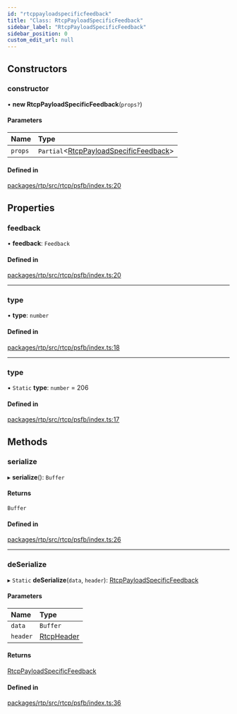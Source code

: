 ```yaml
---
id: "rtcppayloadspecificfeedback"
title: "Class: RtcpPayloadSpecificFeedback"
sidebar_label: "RtcpPayloadSpecificFeedback"
sidebar_position: 0
custom_edit_url: null
---
```


## Constructors

### constructor

• **new RtcpPayloadSpecificFeedback**(`props?`)

#### Parameters

| Name | Type |
| :------ | :------ |
| `props` | `Partial`<[RtcpPayloadSpecificFeedback](rtcppayloadspecificfeedback.md)\> |

#### Defined in

[packages/rtp/src/rtcp/psfb/index.ts:20](https://github.com/shinyoshiaki/werift-webrtc/blob/9b072fd/packages/rtp/src/rtcp/psfb/index.ts#L20)

## Properties

### feedback

• **feedback**: `Feedback`

#### Defined in

[packages/rtp/src/rtcp/psfb/index.ts:20](https://github.com/shinyoshiaki/werift-webrtc/blob/9b072fd/packages/rtp/src/rtcp/psfb/index.ts#L20)

___

### type

• **type**: `number`

#### Defined in

[packages/rtp/src/rtcp/psfb/index.ts:18](https://github.com/shinyoshiaki/werift-webrtc/blob/9b072fd/packages/rtp/src/rtcp/psfb/index.ts#L18)

___

### type

▪ `Static` **type**: `number` = 206

#### Defined in

[packages/rtp/src/rtcp/psfb/index.ts:17](https://github.com/shinyoshiaki/werift-webrtc/blob/9b072fd/packages/rtp/src/rtcp/psfb/index.ts#L17)

## Methods

### serialize

▸ **serialize**(): `Buffer`

#### Returns

`Buffer`

#### Defined in

[packages/rtp/src/rtcp/psfb/index.ts:26](https://github.com/shinyoshiaki/werift-webrtc/blob/9b072fd/packages/rtp/src/rtcp/psfb/index.ts#L26)

___

### deSerialize

▸ `Static` **deSerialize**(`data`, `header`): [RtcpPayloadSpecificFeedback](rtcppayloadspecificfeedback.md)

#### Parameters

| Name | Type |
| :------ | :------ |
| `data` | `Buffer` |
| `header` | [RtcpHeader](rtcpheader.md) |

#### Returns

[RtcpPayloadSpecificFeedback](rtcppayloadspecificfeedback.md)

#### Defined in

[packages/rtp/src/rtcp/psfb/index.ts:36](https://github.com/shinyoshiaki/werift-webrtc/blob/9b072fd/packages/rtp/src/rtcp/psfb/index.ts#L36)
